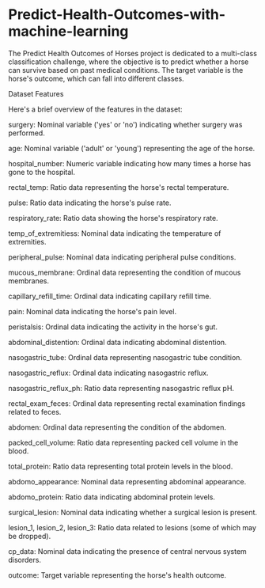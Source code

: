 # Predict-Health-Outcomes-with-machine-learning

The Predict Health Outcomes of Horses project is dedicated to a multi-class classification challenge, where the objective is to predict whether a horse can survive based on past medical conditions. The target variable is the horse's outcome, which can fall into different classes.

Dataset Features

Here's a brief overview of the features in the dataset:

surgery: Nominal variable ('yes' or 'no') indicating whether surgery was performed.

age: Nominal variable ('adult' or 'young') representing the age of the horse.

hospital_number: Numeric variable indicating how many times a horse has gone to the hospital.

rectal_temp: Ratio data representing the horse's rectal temperature.

pulse: Ratio data indicating the horse's pulse rate.

respiratory_rate: Ratio data showing the horse's respiratory rate.

temp_of_extremitiess: Nominal data indicating the temperature of extremities.

peripheral_pulse: Nominal data indicating peripheral pulse conditions.

mucous_membrane: Ordinal data representing the condition of mucous membranes.

capillary_refill_time: Ordinal data indicating capillary refill time.

pain: Nominal data indicating the horse's pain level.

peristalsis: Ordinal data indicating the activity in the horse's gut.

abdominal_distention: Ordinal data indicating abdominal distention.

nasogastric_tube: Ordinal data representing nasogastric tube condition.

nasogastric_reflux: Ordinal data indicating nasogastric reflux.

nasogastric_reflux_ph: Ratio data representing nasogastric reflux pH.

rectal_exam_feces: Ordinal data representing rectal examination findings related to feces.

abdomen: Ordinal data representing the condition of the abdomen.

packed_cell_volume: Ratio data representing packed cell volume in the blood.

total_protein: Ratio data representing total protein levels in the blood.

abdomo_appearance: Nominal data representing abdominal appearance.

abdomo_protein: Ratio data indicating abdominal protein levels.

surgical_lesion: Nominal data indicating whether a surgical lesion is present.

lesion_1, lesion_2, lesion_3: Ratio data related to lesions (some of which may be dropped).

cp_data: Nominal data indicating the presence of central nervous system disorders.

outcome: Target variable representing the horse's health outcome.
